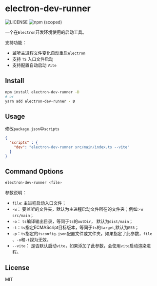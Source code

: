 # electron-dev-runner
![LICENSE](https://img.shields.io/github/license/cyyjs/electron-dev-runner)
![npm (scoped)](https://img.shields.io/npm/v/electron-dev-runner)

一个在`Electron`开发环境使用的启动工具。

支持功能：

- 监听主进程文件变化自动重启`electron`
- 支持 `TS` 入口文件启动
- 支持配置自动启动 `Vite`

## Install

```sh
npm install electron-dev-runner -D
# or
yarn add electron-dev-runner - D
```

## Usage

修改`package.json`中`scripts`
```json
{
  "scripts" : {
    "dev": "electron-dev-runner src/main/index.ts --vite"
  }
}
```

## Command Options

```sh
electron-dev-runner <file>
```
参数说明：

- `file`: 主进程启动入口文件；
- `-w`： 要监听的文件夹，默认为主进程启动文件所在的文件夹；例如:`-w src/main`；
- `-o`： `ts`编译输出目录，等同于`ts`的`outDir`， 默认为`dist/main`；
- `-t`：`ts`指定ECMAScript目标版本，等同于`ts`的`target`,默认为`ES5`；
- `-p`：`ts`指定的`tsconfig.json`配置文件或文件夹，如果指定了此参数，`file`
、`-o`和`-t`视为无效。
- `--vite`： 是否默认启动`vite`，如果添加了此参数，会使用`vite`启动渲染进程。


## License
MIT
